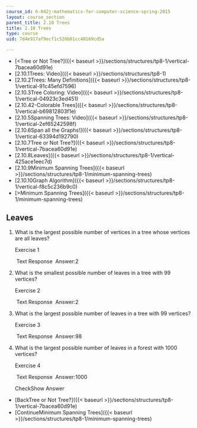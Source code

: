```yaml
---
course_id: 6-042j-mathematics-for-computer-science-spring-2015
layout: course_section
parent_title: 2.10 Trees
title: 2.10 Trees
type: course
uid: 7d4e917af9ecf1c528b01cc40169cd5a

---
```


*   [<Tree or Not Tree?]({{< baseurl >}}/sections/structures/tp8-1/vertical-7bacea60d91e)
*   [2.10.1Trees: Video]({{< baseurl >}}/sections/structures/tp8-1)
*   [2.10.2Trees: Many Definitions]({{< baseurl >}}/sections/structures/tp8-1/vertical-91c45efd7596)
*   [2.10.3Tree Coloring: Video]({{< baseurl >}}/sections/structures/tp8-1/vertical-04923c3ed451)
*   [2.10.42-Colorable Trees]({{< baseurl >}}/sections/structures/tp8-1/vertical-b69812803f1e)
*   [2.10.5Spanning Trees: Video]({{< baseurl >}}/sections/structures/tp8-1/vertical-2ef65242598f)
*   [2.10.6Span all the Graphs!]({{< baseurl >}}/sections/structures/tp8-1/vertical-63394d192790)
*   [2.10.7Tree or Not Tree?]({{< baseurl >}}/sections/structures/tp8-1/vertical-7bacea60d91e)
*   [2.10.8Leaves]({{< baseurl >}}/sections/structures/tp8-1/vertical-425ace1eec7d)
*   [2.10.9Minimum Spanning Trees]({{< baseurl >}}/sections/structures/tp8-1/minimum-spanning-trees)
*   [2.10.10Graph Algorithm]({{< baseurl >}}/sections/structures/tp8-1/vertical-f8c5c236b9c0)
*   [\>Minimum Spanning Trees]({{< baseurl >}}/sections/structures/tp8-1/minimum-spanning-trees)

Leaves
------

  

1.  What is the largest possible number of vertices in a tree whose vertices are all leaves?
    
    Exercise 1
    
    &nbsp;Text Response&nbsp; Answer:2
    
  
3.  What is the smallest possible number of leaves in a tree with 99 vertices?
    
    Exercise 2
    
    &nbsp;Text Response&nbsp; Answer:2
    
  
5.  What is the largest possible number of leaves in a tree with 99 vertices?
    
    Exercise 3
    
    &nbsp;Text Response&nbsp; Answer:98
    
  
7.  What is the largest possible number of leaves in a forest with 1000 vertices?
    
    Exercise 4
    
    &nbsp;Text Response&nbsp; Answer:1000
    
    CheckShow Answer
    

*   [BackTree or Not Tree?]({{< baseurl >}}/sections/structures/tp8-1/vertical-7bacea60d91e)
*   [ContinueMinimum Spanning Trees]({{< baseurl >}}/sections/structures/tp8-1/minimum-spanning-trees)